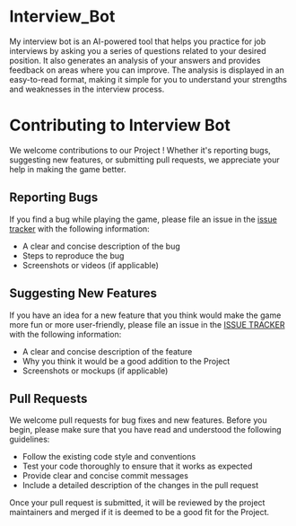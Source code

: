 # Interview_Bot
My interview bot is an AI-powered tool that helps you practice for job interviews by asking you a series of questions related to your desired position. It also generates an analysis of your answers and provides feedback on areas where you can improve. The analysis is displayed in an easy-to-read format, making it simple for you to understand your strengths and weaknesses in the interview process.


# Contributing to Interview Bot

We welcome contributions to our Project ! Whether it's reporting bugs, suggesting new features, or submitting pull requests, we appreciate your help in making the game better.

## Reporting Bugs

If you find a bug while playing the game, please file an issue in the [issue tracker](https://github.com/JayeshYadav99Endless-Running-Game---Beginner-Project/issues) with the following information:
- A clear and concise description of the bug
- Steps to reproduce the bug
- Screenshots or videos (if applicable)

## Suggesting New Features

If you have an idea for a new feature that you think would make the game more fun or more user-friendly, please file an issue in the [ISSUE TRACKER](https://github.com/TechNodes2-0/Interview-Bot/issues) with the following information:
- A clear and concise description of the feature
- Why you think it would be a good addition to the Project
- Screenshots or mockups (if applicable)

## Pull Requests

We welcome pull requests for bug fixes and new features. Before you begin, please make sure that you have read and understood the following guidelines:
- Follow the existing code style and conventions
- Test your code thoroughly to ensure that it works as expected
- Provide clear and concise commit messages
- Include a detailed description of the changes in the pull request

Once your pull request is submitted, it will be reviewed by the project maintainers and merged if it is deemed to be a good fit for the Project.
